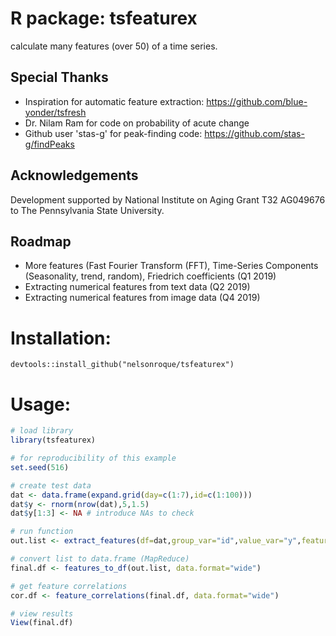 # R package: tsfeaturex
calculate many features (over 50) of a time series.

## Special Thanks
- Inspiration for automatic feature extraction: https://github.com/blue-yonder/tsfresh
- Dr. Nilam Ram for code on probability of acute change
- Github user 'stas-g' for peak-finding code: https://github.com/stas-g/findPeaks

## Acknowledgements

Development supported by National Institute on Aging Grant T32 AG049676 to The Pennsylvania State University. 

## Roadmap

- More features (Fast Fourier Transform (FFT), Time-Series Components (Seasonality, trend, random), Friedrich coefficients (Q1 2019)
- Extracting numerical features from text data (Q2 2019)
- Extracting numerical features from image data (Q4 2019)

# Installation:

```
devtools::install_github("nelsonroque/tsfeaturex")
```

# Usage:

```r
# load library
library(tsfeaturex)

# for reproducibility of this example
set.seed(516)

# create test data
dat <- data.frame(expand.grid(day=c(1:7),id=c(1:100)))
dat$y <- rnorm(nrow(dat),5,1.5)
dat$y[1:3] <- NA # introduce NAs to check

# run function
out.list <- extract_features(df=dat,group_var="id",value_var="y",features="all")

# convert list to data.frame (MapReduce)
final.df <- features_to_df(out.list, data.format="wide")

# get feature correlations
cor.df <- feature_correlations(final.df, data.format="wide")

# view results
View(final.df)

